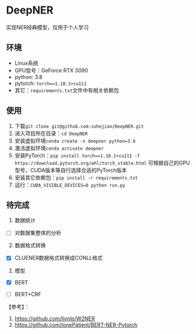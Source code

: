 # DeepNER

实现NER经典模型，仅用于个人学习

## 环境
- Linux系统
- GPU型号：GeForce RTX 3090
- python: 3.8
- pytorch: `torch==1.10.1+cu111` 
- 其它：`requirements.txt`文件中有相关依赖包

## 使用
1. 下载`git clone git@github.com:suhejian/DeepNER.git`
2. 进入项目所在目录：`cd DeepNER`
3. 安装虚拟环境`conda create -n deepner python=3.8`
4. 激活虚拟环境`conda activate deepner`
5. 安装PyTorch：`pip install torch==1.10.1+cu111 -f https://download.pytorch.org/whl/torch_stable.html`
    可根据自己的GPU型号，CUDA版本等自行选择合适的PyTorch版本
6. 安装其它依赖包：`pip install -r requirements.txt`
7. 运行：`CUDA_VISIBLE_DEVICES=0 python run.py`

## 待完成
1. 数据统计
 - [ ] 对数据集整体的分析
2. 数据格式转换
 - [x] CLUENER数据格式转换成CONLL格式
2. 模型
 - [x] BERT
 - [ ] BERT+CRF


【参考】：
1. https://github.com/ljynlp/W2NER
2. https://github.com/lonePatient/BERT-NER-Pytorch